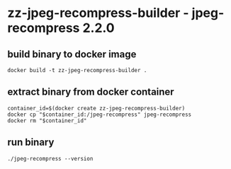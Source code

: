 # zz-jpeg-recompress-builder - jpeg-recompress 2.2.0
## build binary to docker image
```
docker build -t zz-jpeg-recompress-builder .
```
## extract binary from docker container
```
container_id=$(docker create zz-jpeg-recompress-builder)
docker cp "$container_id:/jpeg-recompress" jpeg-recompress
docker rm "$container_id"
```
## run binary
```
./jpeg-recompress --version
```
